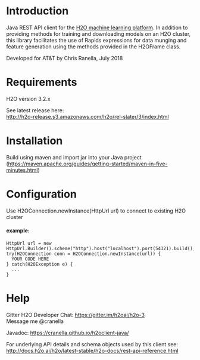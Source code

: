 # Introduction
Java REST API client for the <a href="http://docs.h2o.ai/h2o/latest-stable/h2o-docs/index.html">H2O machine learning platform</a>.  In addition to providing methods for training and 
downloading models on an H2O cluster, this library facilitates the use of Rapids expressions for data munging and 
feature generation using the methods provided in the H2OFrame class. 

Developed for AT&T by Chris Ranella, July 2018

# Requirements
H2O version 3.2.x

See latest release here: 
<br>http://h2o-release.s3.amazonaws.com/h2o/rel-slater/3/index.html 

# Installation
Build using maven and import jar into your Java project
<br>(https://maven.apache.org/guides/getting-started/maven-in-five-minutes.html)

# Configuration
Use H2OConnection.newInstance(HttpUrl url) to connect to existing H2O cluster

#### example:
```
HttpUrl url = new HttpUrl.Builder().scheme("http").host("localhost").port(54321).build();
try(H2OConnection conn = H2OConnection.newInstance(url)) {
  YOUR CODE HERE
} catch(H2OException e) {
  ...
}
```

# Help
Gitter H2O Developer Chat: https://gitter.im/h2oai/h2o-3
<br>Message me @cranella


Javadoc:
https://cranella.github.io/h2oclient-java/

For underlying API details and schema objects used by this client see:
<br>http://docs.h2o.ai/h2o/latest-stable/h2o-docs/rest-api-reference.html
